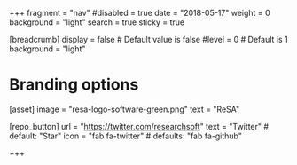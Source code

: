 +++
fragment = "nav"
#disabled = true
date = "2018-05-17"
weight = 0
background = "light"
search = true
sticky = true

[breadcrumb]
  display = false # Default value is false
  #level = 0 # Default is 1
  background = "light"

# Branding options
[asset]
  image = "resa-logo-software-green.png"
  text = "ReSA"

[repo_button]
  url = "https://twitter.com/researchsoft"
  text = "Twitter" # default: "Star"
  icon = "fab fa-twitter" # defaults: "fab fa-github"

+++